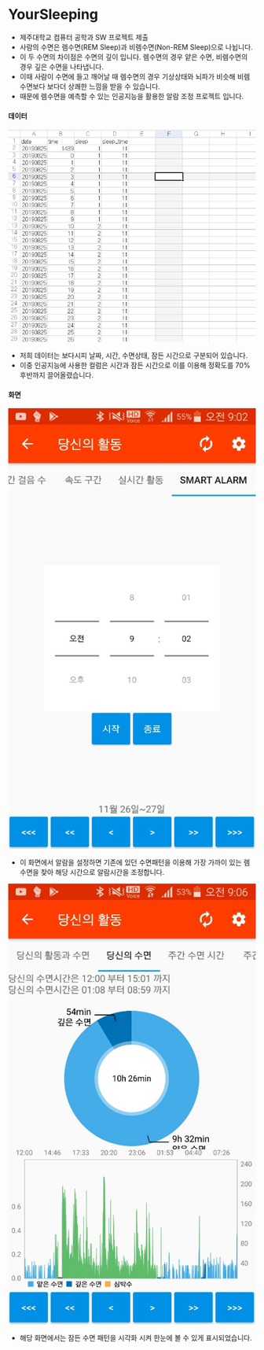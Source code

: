 # YourSleeping
- 제주대학교 컴퓨터 공학과 SW 프로젝트 제출
- 사람의 수면은 렘수면(REM Sleep)과 비렘수면(Non-REM Sleep)으로 나뉩니다.
- 이 두 수면의 차이점은 수면의 깊이 입니다. 렘수면의 경우 얕은 수면, 비렘수면의 경우 깊은 수면을 나타냅니다.
- 이때 사람이 수면에 들고 깨어날 때 렘수면의 경우 기상상태와 뇌파가 비슷해 비렘수면보다 보다더 상쾌한 느낌을 받을 수 있습니다.
- 때문에 렘수면을 예측할 수 있는 인공지능을 활용한 알람 조정 프로젝트 입니다.

#### 데이터

  ![cif00001](./images/cif00001.png)  

- 저희 데이터는 보다시피 날짜, 시간, 수면상태, 잠든 시간으로 구분되어 있습니다.
- 이중 인공지능에 사용한 컬럼은 시간과 잠든 시간으로 이를 이용해 정확도를 70%후반까지 끌어올렸습니다.

#### 화면

![image-20191217162008693](./images/image-20191217162008693.png)

- 이 화면에서 알람을 설정하면 기존에 있던 수면패턴을 이용해 가장 가까이 있는 렘수면을 찾아 해당 시간으로 알람시간을 조정합니다.

![image-20191217162045200](./images/image-20191217162045200.png)

- 해당 화면에서는 잠든 수면 패턴을 시각화 시켜 한눈에 볼 수 있게 표시되었습니다.

